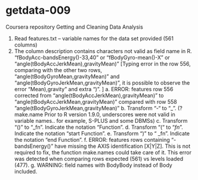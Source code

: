 getdata-009
===========

Coursera repository Getting and Cleaning Data
Analysis 
1)	Read features.txt – variable names for the data set provided (561 columns)
2)	The column description contains characters not valid as field name in R.
“fBodyAcc-bandsEnergy()-33,40”  or “fBodyGyro-mean()-X” or “angle(tBodyAccJerkMean),gravityMean)” [Typing error in the row 556, comparing with the other two rows, “angle(tBodyGyroMean,gravityMean)” and “angle(tBodyGyroJerkMean,gravityMean)”, it is possible to observe the error “Mean),gravity” and extra “)”. ]
a.	 ERROR: features row 556 corrected from “angle(tBodyAccJerkMean),gravityMean)” to “angle(tBodyAccJerkMean,gravityMean)” compared with row 558 ”angle(tBodyGyroJerkMean,gravityMean)”
b.	Transform “-“ to “_”. (?make.name Prior to R version 1.9.0, underscores were not valid in variable names.. for example, S-PLUS and some DBMSs)
c.	Transform “()” to “_fn”. Indicate the notation “Function”.
d.	Transform “(“ to “_fn_”. Indicate the notation “start Function”.
e.	Transform “)” to “ _fn”. Indicate the notation “end Function”.
f.	ERROR: features rows containing “-bandsEnergy()” have missing the AXIS identification [X|Y|Z].  This is not required to fix, the function make.names could take care of it. This error was detected when comparing rows expected (561) vs levels loaded (477).
g.	WARNING: field names with BodyBody instead of Body included.

